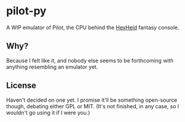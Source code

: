 # pilot-py

A WIP emulator of Pilot, the CPU behind the [HexHeld](https://github.com/hexheld) fantasy console.

## Why?

Because I felt like it, and nobody else seems to be forthcoming with anything resembling an emulator yet.

## License

Haven't decided on one yet. I promise it'll be something open-source though, debating either GPL or MIT. (It's not finished, in any case, so I wouldn't go using it if I were you.)
